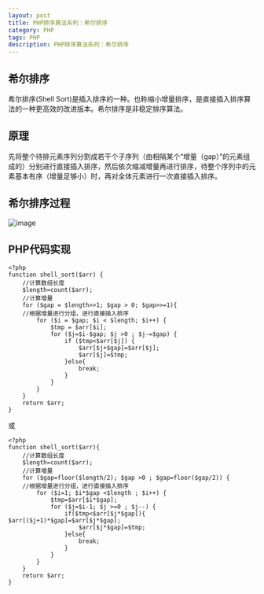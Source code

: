 ```yaml
---
layout: post
title: PHP排序算法系列：希尔排序
category: PHP
tags: PHP
description: PHP排序算法系列：希尔排序
---
```

## 希尔排序
希尔排序(Shell Sort)是插入排序的一种。也称缩小增量排序，是直接插入排序算法的一种更高效的改进版本。希尔排序是非稳定排序算法。
## 原理
先将整个待排元素序列分割成若干个子序列（由相隔某个“增量（gap）”的元素组成的）分别进行直接插入排序，然后依次缩减增量再进行排序，待整个序列中的元素基本有序（增量足够小）时，再对全体元素进行一次直接插入排序。
## 希尔排序过程
![image](https://imgsa.baidu.com/baike/c0%3Dbaike80%2C5%2C5%2C80%2C26/sign=21763b213b01213fdb3e468e358e5db4/9f510fb30f2442a77555f25dd343ad4bd01302ea.jpg)
## PHP代码实现

```
<?php
function shell_sort($arr) {
    //计算数组长度
    $length=count($arr);
    //计算增量
    for ($gap = $length>>1; $gap > 0; $gap>>=1){
    //根据增量进行分组，进行直接插入排序
        for ($i = $gap; $i < $length; $i++) {
            $tmp = $arr[$i];
            for ($j=$i-$gap; $j >0 ; $j-=$gap) {
                if ($tmp<$arr[$j]) {
                    $arr[$j+$gap]=$arr[$j];
                    $arr[$j]=$tmp;
                }else{
                    break;
                }
            }
        }
    }
    return $arr;
}
```
或
```
<?php
function shell_sort($arr){
    //计算数组长度
    $length=count($arr);
    //计算增量
    for ($gap=floor($length/2); $gap >0 ; $gap=floor($gap/2)) {
    //根据增量进行分组，进行直接插入排序
        for ($i=1; $i*$gap <$length ; $i++) {
            $tmp=$arr[$i*$gap];
            for ($j=$i-1; $j >=0 ; $j--) {
                if($tmp<$arr[$j*$gap]){ $arr[($j+1)*$gap]=$arr[$j*$gap];
                    $arr[$j*$gap]=$tmp;
                }else{
                    break;
                }
            }
        }
    }
    return $arr;
}
```

